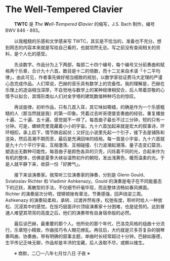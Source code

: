 # The Well-Tempered Clavier

&emsp;&emsp;**TWTC** 是 _**T**he **W**ell-**T**empered **C**lavier_ 的缩写，J.S. Bach 制作，编号 BWV 846 - 893。

&emsp;&emsp;以我粗糙的乐感和文学感来写 TWTC，其实是不恰当的，准备也不充分。想到网志的内容本来就是写给自己看的，也就坦然无忌。写之前没有查阅相关的资料，是个人化的感受。

&emsp;&emsp;先谈数字。作品分为上下两部，每部二十四个编号，每个编号又分前奏曲和赋格两个乐章，合计九十六首。数目是十二的倍数，而十二又来自术语「十二平均律」，由此可见，作者事先做好相当细致的规划，以数学家验证费马大定理的严谨心态完成作品。人们常说，巴赫的音乐具有数学上的完备性。我的理解是，巴赫在乐理上的造诣相当深厚，不自觉地与数学上的某种规律相契合，后人带着崇敬的心情予以拟合，其情形类似人们对金字塔的建筑数值种种巧合的惊叹。

&emsp;&emsp;再谈旋律。初听作品，只有几首入耳，其它味如嚼蜡，的确是作为一个乐感粗糙的人（那当然就是我）的第一印象。凭着过去听哥德堡变奏曲的经验，重复播放十遍、二十遍、五十遍，感觉就不一样了。每首曲子最长不过三分钟，短的只有一分钟。可是，螺蛳壳里竟藏着小小的宇宙。九十六首加起来就是宏大的叙事诗，环环相扣，承上启下，情节跌宕起伏；又好比小说里先起一个引子，接下去是铺陈和渲染，然后高潮不期而至，最后是充满回味的结局。每一首是小宇宙，九十六首就是九十六个平行宇宙，互相激荡、互相碰撞、引力波潮起潮落、量子态变幻莫测，塑造出无数种可能性。每首曲子是颜色各异的贝壳，闪烁着不同的光，合起来作为有机的整体，仿佛是夏季大峡谷温煦初升的朝阳，发出浅黄色，暖而温柔的光。于是人就平静下来，收获一份「好脾气」。

&emsp;&emsp;接下来谈演奏家。我常听三位演奏家的弹奏，分别是 Glenn Gould、Sviatoslav Richter 和 Vladimir Ashkenazy。Gould 的演奏是电子在不同能量态下的迁跃，离散型的手法，不仅细节纤毫毕现，而且整体流畅如春风拂面。Richter 的演奏层次分明，铿锵顿挫有章法，节奏感强，回声绕梁三周。Ashkenazy 的演奏较柔和，承转、过渡井然有序，松弛有度，聆听时给人一种放松、沉浸其中的感觉。在技巧层面评价顶级演奏家十分困难，也是徒劳的。达到普通人难望其项背的高度之后，他们的演奏带有自身宿命般的必然。

&emsp;&emsp;最后谈巴赫，最重要的那个人。他所处的那个年代，巴洛克风格的组曲十分流行，乐章短小精致，作曲技巧令人眼花缭乱。再往后，大约就是贝多芬复杂的钢琴奏鸣曲、协奏曲，带有明确的叙事主题，单曲时长经常超过十分钟。巴赫如康德，生平传记乏味无聊，作品却是丰沛的宝藏，后人汲取不尽，或赖以维生。

&emsp;&emsp;※ 商默，二〇一八年七月廿八日 子夜 ※